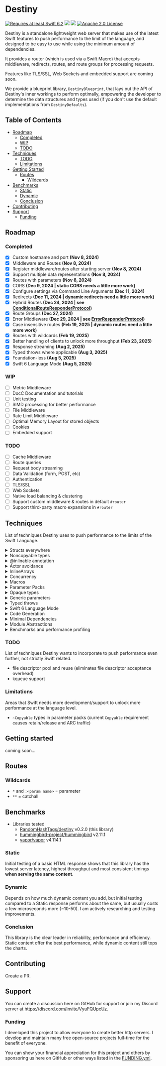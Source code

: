 # Destiny

<a href="https://swift.org"><img src="https://img.shields.io/badge/Swift-6.2+-F05138?style=&logo=swift" alt="Requires at least Swift 6.2"></a> <img src="https://img.shields.io/badge/Platforms-Any-gold"> <a href="https://discord.com/invite/VyuFQUpcUz"><img src="https://img.shields.io/badge/Chat-Discord-7289DA?style=&logo=discord"></a> <a href="https://github.com/RandomHashTags/destiny/blob/main/LICENSE"><img src="https://img.shields.io/badge/License-Apache_2.0-blue" alt="Apache 2.0 License"></a>

Destiny is a standalone lightweight web server that makes use of the latest Swift features to push performance to the limit of the language, and designed to be easy to use while using the minimum amount of dependencies.

It provides a router (which is used via a Swift Macro) that accepts middleware, redirects, routes, and route groups for processing requests.

Features like TLS/SSL, Web Sockets and embedded support are coming soon.

We provide a blueprint library, `DestinyBlueprint`, that lays out the API of Destiny's inner workings to perform optimally, empowering the developer to determine the data structures and types used (if you don't use the default implementations from `DestinyDefaults`).

## Table of Contents

- [Roadmap](#roadmap)
  - [Completed](#completed)
  - [WIP](#wip)
  - [TODO](#todo)
- [Techniques](#techniques)
  - [TODO](#todo-1)
  - [Limitations](#limitations)
- [Getting Started](#getting-started)
  - [Routes](#routes)
    - [Wildcards](#wildcards)
- [Benchmarks](#benchmarks)
  - [Static](#static)
  - [Dynamic](#dynamic)
  - [Conclusion](#conclusion)
- [Contributing](#contributing)
- [Support](#support)
  - [Funding](#funding)

## Roadmap

### Completed

- [x] Custom hostname and port <b>(Nov 8, 2024)</b>
- [x] Middleware and Routes <b>(Nov 8, 2024)</b>
- [x] Register middleware/routes after starting server <b>(Nov 8, 2024)</b>
- [x] Support multiple data representations <b>(Nov 8, 2024)</b>
- [x] Routes with parameters <b>(Nov 8, 2024)</b>
- [x] CORS <b>(Dec 9, 2024 | static CORS needs a little more work)</b>
- [x] Configure settings via Command Line Arguments <b>(Dec 11, 2024)</b>
- [x] Redirects <b>(Dec 11, 2024 | dynamic redirects need a little more work)</b>
- [x] Hybrid Routes <b>(Dec 24, 2024 | see [ConditionalRouteResponderProtocol](https://github.com/RandomHashTags/destiny/tree/main/Sources/DestinyBlueprint/responders/ConditionalRouteResponderProtocol.swift))</b>
- [x] Route Groups <b>(Dec 27, 2024)</b>
- [x] Error Middleware <b>(Dec 29, 2024 | see [ErrorResponderProtocol](https://github.com/RandomHashTags/destiny/tree/main/Sources/DestinyBlueprint/responders/ErrorResponderProtocol.swift))</b>
- [x] Case insensitive routes <b>(Feb 19, 2025 | dynamic routes need a little more work)</b>
- [x] Routes with wildcards <b>(Feb 19, 2025)</b>
- [x] Better handling of clients to unlock more throughput <b>(Feb 23, 2025)</b>
- [x] Response streaming <b>(Aug 2, 2025)</b>
- [x] Typed throws where applicable <b>(Aug 3, 2025)</b>
- [x] Foundation-less <b>(Aug 5, 2025)</b>
- [x] Swift 6 Language Mode <b>(Aug 5, 2025)</b>

### WIP

- [ ] Metric Middleware
- [ ] DocC Documentation and tutorials
- [ ] Unit testing
- [ ] SIMD processing for better performance
- [ ] File Middleware
- [ ] Rate Limit Middleware
- [ ] Optimal Memory Layout for stored objects
- [ ] Cookies
- [ ] Embedded support

### TODO

- [ ] Cache Middleware
- [ ] Route queries
- [ ] Request body streaming
- [ ] Data Validation (form, POST, etc)
- [ ] Authentication
- [ ] TLS/SSL
- [ ] Web Sockets
- [ ] Native load balancing & clustering
- [ ] Support custom middleware & routes in default `#router`
- [ ] Support third-party macro expansions in `#router`

## Techniques

List of techniques Destiny uses to push performance to the limits of the Swift Language.

<details>

<summary>Structs everywhere</summary>

To avoid heap allocation and pointer indirection

</details>

<details>

<summary>Noncopyable types</summary>

To avoid retain/release and ARC traffic

</details>

<details>

<summary>@inlinable annotation</summary>

To make sure we inline hot-paths as much as possible

</details>

<details>

<summary>Actor avoidance</summary>

To encourage better state management and data structures

</details>

<details>

<summary>InlineArrays</summary>

To avoid heap allocations (especially in hot-paths)

</details>

<details>

<summary>Concurrency</summary>

To maximize multi-core performance and support non-blocking operations

</details>

<details>

<summary>Macros</summary>

Unlocks compile-time optimizations for middleware, routes and responders

<b>Most compile-time optimizations for optimal runtime performance happens here</b>

</details>

<details>

<summary>Parameter Packs</summary>

For compile-time array optimizations, reducing heap allocations and dynamic dispatch 

</details>

<details>

<summary>Opaque types</summary>

To avoid dynamic dispatch, existentials and boxing (especially in hot-paths)

</details>

<details>

<summary>Generic parameters</summary>

Only where opaque types aren't applicable to avoid dynamic dispatch, existentials and boxing (especially in hot-paths)

</details>

<details>

<summary>Typed throws</summary>

To improve runtime performance and a step closer to support embedded; eliminates heap allocation, metadata and dynamic dispatch for error handling

</details>

<details>

<summary>Swift 6 Language Mode</summary>

To avoid data races by enforcing compile time data race safety

</details>

<details>

<summary>Code Generation</summary>

For tedious work and easier development

</details>

<details>

<summary>Minimal Dependencies</summary>

To reduce binary size and simplify development

- no Foundation
- no SwiftNIO

</details>

<details>

<summary>Module Abstractions</summary>

To simplify and allow more control over development implementations

</details>

<details>

<summary>Benchmarks and performance profiling</summary>

To determine best data structures and techniques for optimal performance without sacrificing functionality

</details>

### TODO

List of techniques Destiny wants to incorporate to push performance even further, not strictly Swift related.

- file descriptor pool and reuse (eliminates file descriptor acceptance overhead)
- kqueue support

### Limitations

Areas that Swift needs more development/support to unlock more performance at the language level.

- `~Copyable` types in parameter packs (current `Copyable` requirement causes retain/release and ARC traffic)

## Getting started

coming soon...

## Routes

### Wildcards

- `*` and `:<param name>` = parameter
- `**` = catchall


## Benchmarks

- Libraries tested
  - [RandomHashTags/destiny](https://github.com/RandomHashTags/destiny) v0.2.0 (this library)
  - [hummingbird-project/hummingbird](https://github.com/hummingbird-project/hummingbird) v2.11.1
  - [vapor/vapor](https://github.com/vapor/vapor) v4.114.1

### Static

Initial testing of a basic HTML response shows that this library has the lowest server latency, highest throughput and most consistent timings **when serving the same content**.

### Dynamic

Depends on how much dynamic content you add, but initial testing compared to a Static response performs about the same, but usually costs a few microseconds more (~10-50). I am actively researching and testing improvements.

### Conclusion

This library is the clear leader in reliability, performance and efficiency. Static content offer the best performance, while dynamic content still tops the charts.

## Contributing

Create a PR.

## Support

You can create a discussion here on GitHub for support or join my Discord server at https://discord.com/invite/VyuFQUpcUz.

### Funding

I developed this project to allow everyone to create better http servers. I develop and maintain many free open-source projects full-time for the benefit of everyone.

You can show your financial appreciation for this project and others by sponsoring us here on GitHub or other ways listed in the [FUNDING.yml](https://github.com/RandomHashTags/destiny/blob/main/.github/FUNDING.yml).